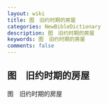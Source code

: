 ```yaml
---
layout: wiki
title: 图　旧约时期的房屋
categories: NewBibleDictionary
description: 图　旧约时期的房屋
keywords: 图　旧约时期的房屋
comments: false
---
```


## 图　旧约时期的房屋



图　旧约时期的房屋






